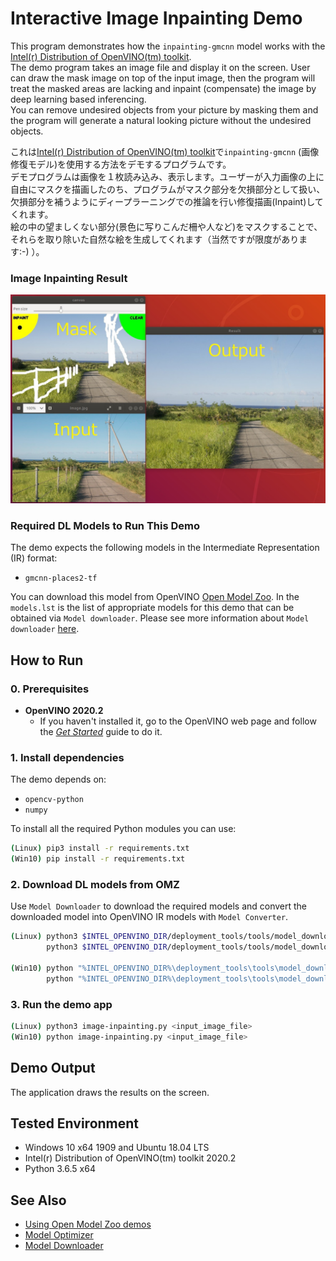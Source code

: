 # Interactive Image Inpainting Demo
This program demonstrates how the `inpainting-gmcnn` model works with the [Intel(r) Distribution of OpenVINO(tm) toolkit](https://software.intel.com/en-us/openvino-toolkit).  
The demo program takes an image file and display it on the screen. User can draw the mask image on top of the input image, then the program will treat the masked areas are lacking and inpaint (compensate) the image by deep learning based inferencing.  
You can remove undesired objects from your picture by masking them and the program will generate a natural looking picture without the undesired objects.  

これは[Intel(r) Distribution of OpenVINO(tm) toolkit](https://software.intel.com/en-us/openvino-toolkit)で`inpainting-gmcnn` (画像修復モデル)を使用する方法をデモするプログラムです。  
デモプログラムは画像を１枚読み込み、表示します。ユーザーが入力画像の上に自由にマスクを描画したのち、プログラムがマスク部分を欠損部分として扱い、欠損部分を補うようにディープラーニングでの推論を行い修復描画(Inpaint)してくれます。  
絵の中の望ましくない部分(景色に写りこんだ柵や人など)をマスクすることで、それらを取り除いた自然な絵を生成してくれます（当然ですが限度があります:-) ）。  


### Image Inpainting Result
![inpainting](./resources/inpainting.jpg)


### Required DL Models to Run This Demo

The demo expects the following models in the Intermediate Representation (IR) format:

  * `gmcnn-places2-tf`

You can download this model from OpenVINO [Open Model Zoo](https://github.com/opencv/open_model_zoo).
In the `models.lst` is the list of appropriate models for this demo that can be obtained via `Model downloader`.
Please see more information about `Model downloader` [here](../../../tools/downloader/README.md).

## How to Run


### 0. Prerequisites
- **OpenVINO 2020.2**
  - If you haven't installed it, go to the OpenVINO web page and follow the [*Get Started*](https://software.intel.com/en-us/openvino-toolkit/documentation/get-started) guide to do it.  


### 1. Install dependencies  
The demo depends on:
- `opencv-python`
- `numpy`

To install all the required Python modules you can use:

``` sh
(Linux) pip3 install -r requirements.txt
(Win10) pip install -r requirements.txt
```

### 2. Download DL models from OMZ
Use `Model Downloader` to download the required models and convert the downloaded model into OpenVINO IR models with `Model Converter`.  
``` sh
(Linux) python3 $INTEL_OPENVINO_DIR/deployment_tools/tools/model_downloader/downloader.py --list models.lst
        python3 $INTEL_OPENVINO_DIR/deployment_tools/tools/model_downloader/converter.py --list models.lst
       
(Win10) python "%INTEL_OPENVINO_DIR%\deployment_tools\tools\model_downloader\downloader.py" --list models.lst
        python "%INTEL_OPENVINO_DIR%\deployment_tools\tools\model_downloader\converter.py" --list models.lst
```

### 3. Run the demo app

``` sh
(Linux) python3 image-inpainting.py <input_image_file>
(Win10) python image-inpainting.py <input_image_file>
```

## Demo Output  
The application draws the results on the screen.

## Tested Environment  
- Windows 10 x64 1909 and Ubuntu 18.04 LTS  
- Intel(r) Distribution of OpenVINO(tm) toolkit 2020.2  
- Python 3.6.5 x64  

## See Also  
* [Using Open Model Zoo demos](../../README.md)  
* [Model Optimizer](https://docs.openvinotoolkit.org/latest/_docs_MO_DG_Deep_Learning_Model_Optimizer_DevGuide.html)  
* [Model Downloader](../../../tools/downloader/README.md)  
